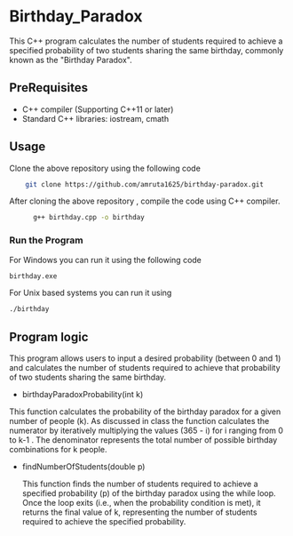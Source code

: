# Birthday_Paradox
 This C++ program calculates the number of students required to achieve a specified probability of two students sharing the same birthday, commonly known as the "Birthday Paradox".
## PreRequisites
- C++ compiler (Supporting C++11 or later)
- Standard C++ libraries: iostream, cmath
## Usage
 Clone the above repository using the following code
 ```bash
     git clone https://github.com/amruta1625/birthday-paradox.git
```
After cloning the above repository , compile the code using C++ compiler.
```bash
      g++ birthday.cpp -o birthday
```
### Run the Program


For Windows you can run it using the following code
```bash
birthday.exe
```
For Unix based systems you can run it using 
```bash
./birthday
```

## Program logic
This program allows users to input a desired probability (between 0 and 1) and calculates the number of students required to achieve that probability of two students sharing the same birthday.
*  birthdayParadoxProbability(int k)

  This function calculates the probability of the birthday paradox for a given number of people (k).
  As discussed in class the function calculates the numerator by iteratively multiplying the values (365 - i) for i ranging from 0 to k-1 .
  The denominator represents the total number of possible birthday combinations for k people.
* findNumberOfStudents(double p)

    This function finds the number of students required to achieve a specified probability (p) of the birthday paradox using the while loop.
  Once the loop exits (i.e., when the probability condition is met), it returns the final value of k, representing the number of students required to achieve 
  the specified probability.

